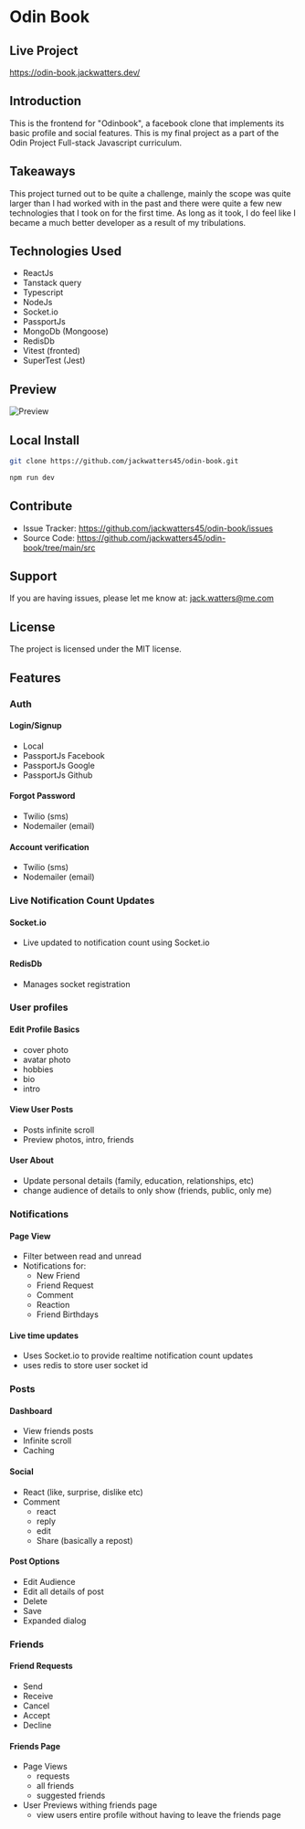 # Odin Book

## Live Project

<https://odin-book.jackwatters.dev/>

## Introduction

This is the frontend for "Odinbook", a facebook clone that implements its basic profile and social features. This is my final project as a part of the Odin Project Full-stack Javascript curriculum.

## Takeaways

This project turned out to be quite a challenge, mainly the scope was quite larger than I had worked with in the past and there were quite a few new technologies that I took on for the first time. As long as it took, I do feel like I became a much better developer as a result of my tribulations.

## Technologies Used

- ReactJs
- Tanstack query
- Typescript
- NodeJs
- Socket.io
- PassportJs
- MongoDb (Mongoose)
- RedisDb
- Vitest (fronted)
- SuperTest (Jest)

## Preview

![Preview](https://res.cloudinary.com/drheg5d7j/image/upload/v1704265614/odin-book.jackwatters.dev_user_6591f3a62e76436d6db8732c_5_cjvt8e.webp)

## Local Install

```zsh
git clone https://github.com/jackwatters45/odin-book.git

npm run dev
```

## Contribute

- Issue Tracker: <https://github.com/jackwatters45/odin-book/issues>
- Source Code: <https://github.com/jackwatters45/odin-book/tree/main/src>

## Support

If you are having issues, please let me know at: <jack.watters@me.com>

## License

The project is licensed under the MIT license.

## Features

### Auth

#### Login/Signup

- Local
- PassportJs Facebook
- PassportJs Google
- PassportJs Github

#### Forgot Password

- Twilio (sms)
- Nodemailer (email)

#### Account verification

- Twilio (sms)
- Nodemailer (email)

### Live Notification Count Updates

#### Socket.io

- Live updated to notification count using Socket.io

#### RedisDb

- Manages socket registration

### User profiles

#### Edit Profile Basics

- cover photo
- avatar photo
- hobbies
- bio
- intro

#### View User Posts

- Posts infinite scroll
- Preview photos, intro, friends

#### User About

- Update personal details (family, education, relationships, etc)
- change audience of details to only show (friends, public, only me)

### Notifications

#### Page View

- Filter between read and unread
- Notifications for:
  - New Friend
  - Friend Request
  - Comment
  - Reaction
  - Friend Birthdays

#### Live time updates

- Uses Socket.io to provide realtime notification count updates
- uses redis to store user socket id

### Posts

#### Dashboard

- View friends posts
- Infinite scroll
- Caching

#### Social

- React (like, surprise, dislike etc)
- Comment
  - react
  - reply
  - edit
  - Share (basically a repost)

#### Post Options

- Edit Audience
- Edit all details of post
- Delete
- Save
- Expanded dialog

### Friends

#### Friend Requests

- Send
- Receive
- Cancel
- Accept
- Decline

#### Friends Page

- Page Views
  - requests
  - all friends
  - suggested friends
- User Previews withing friends page
  - view users entire profile without having to leave the friends page
